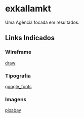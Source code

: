 # exkallamkt
Uma Agência focada em resultados.
## Links Indicados
### Wireframe
[draw](https://app.diagrams.net/)
### Tipografia
[google_fonts](https://fonts.google.com/)
### Imagens
[pixabay](https://pixabay.com/pt/)
